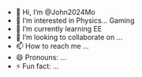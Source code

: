 - 👋 Hi, I’m @John2024Mo
- 👀 I’m interested in Physics... Gaming
- 🌱 I’m currently learning EE
- 💞️ I’m looking to collaborate on ...
- 📫 How to reach me ...
- 😄 Pronouns: ...
- ⚡ Fun fact: ...

<!---
John2024Mo/John2024Mo is a ✨ special ✨ repository because its `README.md` (this file) appears on your GitHub profile.
You can click the Preview link to take a look at your changes.
--->

